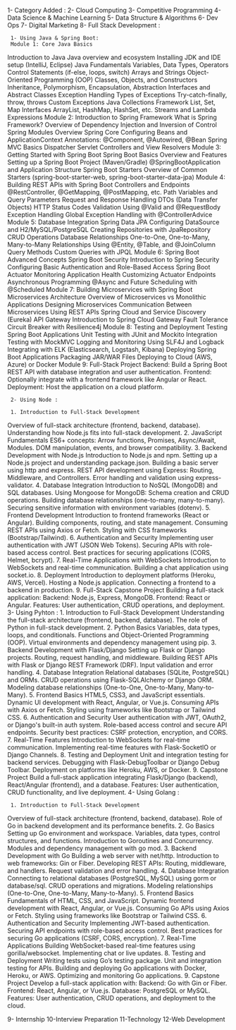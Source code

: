 1- Category Added : 
2- Cloud Computing
3- Competitive Programming
4- Data Science & Machine Learning
5- Data Structure & Algorithms 
6- Dev Ops
7- Digital Marketing
8- Full Stack Development : 
	 
	 1- Using Java & Spring Boot: 
	 Module 1: Core Java Basics
Introduction to Java
Java overview and ecosystem
Installing JDK and IDE setup (IntelliJ, Eclipse)
Java Fundamentals
Variables, Data Types, Operators
Control Statements (if-else, loops, switch)
Arrays and Strings
Object-Oriented Programming (OOP)
Classes, Objects, and Constructors
Inheritance, Polymorphism, Encapsulation, Abstraction
Interfaces and Abstract Classes
Exception Handling
Types of Exceptions
Try-catch-finally, throw, throws
Custom Exceptions
Java Collections Framework
List, Set, Map Interfaces
ArrayList, HashMap, HashSet, etc.
Streams and Lambda Expressions
Module 2: Introduction to Spring Framework
What is Spring Framework?
Overview of Dependency Injection and Inversion of Control
Spring Modules Overview
Spring Core
Configuring Beans and ApplicationContext
Annotations: @Component, @Autowired, @Bean
Spring MVC Basics
Dispatcher Servlet
Controllers and View Resolvers
Module 3: Getting Started with Spring Boot
Spring Boot Basics
Overview and Features
Setting up a Spring Boot Project (Maven/Gradle)
@SpringBootApplication and Application Structure
Spring Boot Starters
Overview of Common Starters (spring-boot-starter-web, spring-boot-starter-data-jpa)
Module 4: Building REST APIs with Spring Boot
Controllers and Endpoints
@RestController, @GetMapping, @PostMapping, etc.
Path Variables and Query Parameters
Request and Response Handling
DTOs (Data Transfer Objects)
HTTP Status Codes
Validation
Using @Valid and @RequestBody
Exception Handling
Global Exception Handling with @ControllerAdvice
Module 5: Database Integration
Spring Data JPA
Configuring DataSource and H2/MySQL/PostgreSQL
Creating Repositories with JpaRepository
CRUD Operations
Database Relationships
One-to-One, One-to-Many, Many-to-Many Relationships
Using @Entity, @Table, and @JoinColumn
Query Methods
Custom Queries with JPQL
Module 6: Spring Boot Advanced Concepts
Spring Boot Security
Introduction to Spring Security
Configuring Basic Authentication and Role-Based Access
Spring Boot Actuator
Monitoring Application Health
Customizing Actuator Endpoints
Asynchronous Programming
@Async and Future
Scheduling with @Scheduled
Module 7: Building Microservices with Spring Boot
Microservices Architecture
Overview of Microservices vs Monolithic Applications
Designing Microservices
Communication Between Microservices
Using REST APIs
Spring Cloud and Service Discovery (Eureka)
API Gateway
Introduction to Spring Cloud Gateway
Fault Tolerance
Circuit Breaker with Resilience4j
Module 8: Testing and Deployment
Testing Spring Boot Applications
Unit Testing with JUnit and Mockito
Integration Testing with MockMVC
Logging and Monitoring
Using SLF4J and Logback
Integrating with ELK (Elasticsearch, Logstash, Kibana)
Deploying Spring Boot Applications
Packaging JAR/WAR Files
Deploying to Cloud (AWS, Azure) or Docker
Module 9: Full-Stack Project
Backend: Build a Spring Boot REST API with database integration and user authentication.
Frontend: Optionally integrate with a frontend framework like Angular or React.
Deployment: Host the application on a cloud platform.

	 2- Using Node : 
	 
	 1. Introduction to Full-Stack Development
Overview of full-stack architecture (frontend, backend, database).
Understanding how Node.js fits into full-stack development.
2. JavaScript Fundamentals
ES6+ concepts: Arrow functions, Promises, Async/Await, Modules.
DOM manipulation, events, and browser compatibility.
3. Backend Development with Node.js
Introduction to Node.js and npm.
Setting up a Node.js project and understanding package.json.
Building a basic server using http and express.
REST API development using Express: Routing, Middleware, and Controllers.
Error handling and validation using express-validator.
4. Database Integration
Introduction to NoSQL (MongoDB) and SQL databases.
Using Mongoose for MongoDB: Schema creation and CRUD operations.
Building database relationships (one-to-many, many-to-many).
Securing sensitive information with environment variables (dotenv).
5. Frontend Development
Introduction to frontend frameworks (React or Angular).
Building components, routing, and state management.
Consuming REST APIs using Axios or Fetch.
Styling with CSS frameworks (Bootstrap/Tailwind).
6. Authentication and Security
Implementing user authentication with JWT (JSON Web Tokens).
Securing APIs with role-based access control.
Best practices for securing applications (CORS, Helmet, bcrypt).
7. Real-Time Applications with WebSockets
Introduction to WebSockets and real-time communication.
Building a chat application using socket.io.
8. Deployment
Introduction to deployment platforms (Heroku, AWS, Vercel).
Hosting a Node.js application.
Connecting a frontend to a backend in production.
9. Full-Stack Capstone Project
Building a full-stack application:
Backend: Node.js, Express, MongoDB.
Frontend: React or Angular.
Features: User authentication, CRUD operations, and deployment.
	 3- Using Pyhton : 
	 1. Introduction to Full-Stack Development
Understanding the full-stack architecture (frontend, backend, database).
The role of Python in full-stack development.
2. Python Basics
Variables, data types, loops, and conditionals.
Functions and Object-Oriented Programming (OOP).
Virtual environments and dependency management using pip.
3. Backend Development with Flask/Django
Setting up Flask or Django projects.
Routing, request handling, and middleware.
Building REST APIs with Flask or Django REST Framework (DRF).
Input validation and error handling.
4. Database Integration
Relational databases (SQLite, PostgreSQL) and ORMs.
CRUD operations using Flask-SQLAlchemy or Django ORM.
Modeling database relationships (One-to-One, One-to-Many, Many-to-Many).
5. Frontend Basics
HTML5, CSS3, and JavaScript essentials.
Dynamic UI development with React, Angular, or Vue.js.
Consuming APIs with Axios or Fetch.
Styling using frameworks like Bootstrap or Tailwind CSS.
6. Authentication and Security
User authentication with JWT, OAuth2, or Django's built-in auth system.
Role-based access control and secure API endpoints.
Security best practices: CSRF protection, encryption, and CORS.
7. Real-Time Features
Introduction to WebSockets for real-time communication.
Implementing real-time features with Flask-SocketIO or Django Channels.
8. Testing and Deployment
Unit and integration testing for backend services.
Debugging with Flask-DebugToolbar or Django Debug Toolbar.
Deployment on platforms like Heroku, AWS, or Docker.
9. Capstone Project
Build a full-stack application integrating Flask/Django (backend), React/Angular (frontend), and a database.
Features: User authentication, CRUD functionality, and live deployment.
	 4- Using Golang : 
	 
	 1. Introduction to Full-Stack Development
Overview of full-stack architecture (frontend, backend, database).
Role of Go in backend development and its performance benefits.
2. Go Basics
Setting up Go environment and workspace.
Variables, data types, control structures, and functions.
Introduction to Goroutines and Concurrency.
Modules and dependency management with go mod.
3. Backend Development with Go
Building a web server with net/http.
Introduction to web frameworks: Gin or Fiber.
Developing REST APIs: Routing, middleware, and handlers.
Request validation and error handling.
4. Database Integration
Connecting to relational databases (PostgreSQL, MySQL) using gorm or database/sql.
CRUD operations and migrations.
Modeling relationships (One-to-One, One-to-Many, Many-to-Many).
5. Frontend Basics
Fundamentals of HTML, CSS, and JavaScript.
Dynamic frontend development with React, Angular, or Vue.js.
Consuming Go APIs using Axios or Fetch.
Styling using frameworks like Bootstrap or Tailwind CSS.
6. Authentication and Security
Implementing JWT-based authentication.
Securing API endpoints with role-based access control.
Best practices for securing Go applications (CSRF, CORS, encryption).
7. Real-Time Applications
Building WebSocket-based real-time features using gorilla/websocket.
Implementing chat or live updates.
8. Testing and Deployment
Writing tests using Go’s testing package.
Unit and integration testing for APIs.
Building and deploying Go applications with Docker, Heroku, or AWS.
Optimizing and monitoring Go applications.
9. Capstone Project
Develop a full-stack application with:
Backend: Go with Gin or Fiber.
Frontend: React, Angular, or Vue.js.
Database: PostgreSQL or MySQL.
Features: User authentication, CRUD operations, and deployment to the cloud.
	  
	 
9- Internship
10-Interview Preparation
11-Technology
12-Web Development



